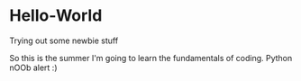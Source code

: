 # Hello-World
Trying out some newbie stuff

So this is the summer I'm going to learn the fundamentals of coding.
Python nOOb alert :)
